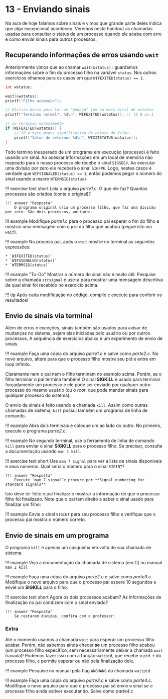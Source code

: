 # 13 - Enviando sinais

Na aula de hoje falamos sobre sinais e vimos que grande parte deles indica que algo excepcional aconteceu. Veremos neste handout as chamadas usadas para consultar o status de um processo quando ele acaba com erro e como enviar sinais para outros processos.

## Recuperando informações de erros usando `wait`

Anteriormente vimos que ao chamar `wait(&status);` guardamos informações sobre o fim do processo filho na variável `status`. Nos outros exercícios olhamos para os casos em que `WIFEXITED(status) == 1`.

```C
int wstatus;

wait(&wstatus);
printf("Filho acabou\n");

// Utiliza macro para ler um "pedaço" (um ou mais bits) de wstatus
printf("Terminou normal?: %d\n", WIFEXITED(wstatus)); // lê 0 ou 1

// se terminou normalmente
if (WIFEXITED(wstatus)) {
    // lê o byte menos significativo do return do filho
    printf("Valor de retorno: %d\n", WEXITSTATUS(wstatus));
}
```

Todo término inesperado de um programa em execução (processo) é feito usando um sinal. Ao acessar informações em um local de memória não mapeado para o nosso processo ele recebe o sinal `SIGSEGV`. Ao executar uma divisão por zero ele receberá o sinal `SIGFPE`. Logo, nestes casos é verdade que `WIFSIGNALED(status) == 1`, então podemos pegar o número do sinal usando a macro `WTERMSIG(status)`.

!!! exercise text short
    Leia o arquivo *parte1.c*. O que ele faz? Quantos processos são criados (conte o original)?

    !!! answer "Resposta"
        O programa original cria um processo filho, que faz uma divisão por zero. São dois processos, portanto.

!!! example
    Modifique *parte1.c* para o processo pai esperar o fim do filho e mostrar uma mensagem com o `pid` do filho que acabou (pegue isto via `wait`).

!!! example
    No proceso pai, após o `wait` mostre no terminal as seguintes expressões:

    * `WIFEXITED(status)`
    * `WIFSIGNALED(status)`
    * `WTERMSIG(status)`


!!! example "To-Do"
    Mostrar o número do sinal não é muito útil. Pesquise sobre a chamada `strsignal` e use-a para mostrar uma mensagem descritiva de qual sinal foi recebido no exercício acima.

!!! tip
    Após cada modificação no código, compile e execute para conferir os resultados!

## Envio de sinais via terminal

Além de erros e exceções, sinais também são usados para avisar de mudanças no sistema, sejam elas iniciadas pelo usuário ou por outros processos. A sequência de exercícios abaixo é um experimento de envio de sinais.


!!! example
    Faça uma cópia do arquivo *parte1.c* e salve como *parte2.c*. No novo arquivo, altere para que o processo filho mostre seu pid e entre em loop infinito.

Claramente nem o pai nem o filho terminam no exemplo acima. Porém, se o filho terminar o pai termina também! O sinal **SIGKILL** é usado para terminar forçadamente um processo e ele pode ser enviado por qualquer outro processo do mesmo usuário (ou o *root*, que pode mandar sinais para qualquer processo do sistema).

O envio de sinais é feito usando a chamada `kill`. Assim como outras chamadas de sistema, `kill` possui também um programa de linha de comando.

!!! example
    Abra dois terminais e coloque um ao lado do outro. No primeiro, execute o programa *parte2.c*.

!!! example
    No segundo terminal, use a ferramenta de linha de comando `kill` para enviar o sinal **SIGKILL** para o processo filho. Se precisar, consulte a documentação usando `man 1 kill`.

!!! exercise text short
    Use `man 7 signal` para ver a lista de sinais disponíveis e seus números. Qual seria o número para o sinal `SIGINT`?

    !!! answer "Resposta"
        Execute `man 7 signal`e procure por **Signal numbering for standard signals**

Isto deve ter feito o pai finalizar e mostrar a informação de que o processo filho foi finalizado. Note que o pai tem direito a saber o sinal usado para finalizar um filho:

!!! example
    Envie o sinal `SIGINT` para seu processo filho e verifique que o processo pai mostra o número correto.

## Envio de sinais em um programa

O programa `kill` é apenas um casquinha em volta de sua chamada de sistema.

!!! example
    Veja a documentação da chamada de sistema (em C) no manual `man 2 kill`

!!! example
    Faça uma cópia do arquivo *parte2.c* e salve como *parte3.c*. Modifique o novo arquivo para que o processo pai espere 10 segundos e envie um **SIGKILL** para o filho.

!!! exercise text short
    Agora os dois processos acabam? As informações de finalização no pai condizem com o sinal enviado?

    !!! answer "Resposta"
        Se restarem dúvidas, confira com o professor!

### Extra

Até o momento usamos a chamada `wait` para esperar um processo filho acabar. Porém, não sabemos ainda checar **se** um processo filho acabou (um processo filho específico, sem necessariamente deixar a chamada `wait` travada)! Podemos fazer isso com a função `waitpid`, que recebe o `pid_t` do processo filho, e permite esperar ou não pela finalização dele.

!!! example
    Pesquise no manual pela flag `WNOHANG` da chamada `waitpid`.

!!! example
    Faça uma cópia do arquivo *parte3.c* e salve como *parte4.c*. Modifique o novo arquivo para que o processo pai só envie o sinal se o processo filho ainda estiver executando. Salve como *parte4.c*

